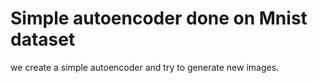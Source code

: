 # Simple autoencoder done on Mnist dataset 

we create a simple autoencoder and try to generate new images.
